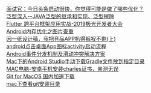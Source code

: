 [面试官：今日头条启动很快，你觉得可能是做了哪些优化？](https://juejin.im/post/5d95f4a4f265da5b8f10714b)<br>
[泛型深入--JAVA泛型的继承和实现、泛型擦除](https://www.cnblogs.com/lihaoyang/p/7104293.html)<br>
[Flutter 跨平台框架应用实战-2019极光开发者大会](https://juejin.im/post/5dac428af265da5ba838f476)<br>
[Android内存优化之图片查重](https://blog.csdn.net/cicilover/article/details/90296527)<br>
[因一纸设计稿，我把竞品APP扒得裤衩不剩(上)](https://juejin.im/post/5dc407516fb9a04ab462a166)<br>
[android点击桌面App图标activity启动流程](https://www.cnblogs.com/mingfeng002/p/10330995.html)<br>
[Android事件分发机制及滑动冲突解决方案](https://www.jianshu.com/p/d82f426ba8f7)<br>
[Mac下的Android Studio手动下载Gradle文件放到指定目录](https://blog.csdn.net/u011046452/article/details/107529346)<br>
[MAC电脑-安卓手机安装charles证书，亲测无误](https://www.jianshu.com/p/980a4a4e3007?utm_campaign=maleskine&utm_content=note&utm_medium=seo_notes&utm_source=recommendation)<br>
[Git for MacOS 国内加速下载](https://www.newbe.pro/Mirrors/Mirrors-Git-For-MacOS/)<br>
[mac下查看git安装目录](https://blog.csdn.net/kezheng210/article/details/60746340/)<br>
